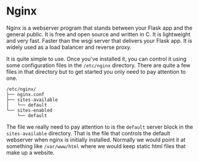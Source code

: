 # Nginx

Nginx is a webserver program that stands between your Flask app and the general public. It is free and open source and written in C. It is lightweight and very fast. Faster than the wsgi server that delivers your Flask app. It is widely used as a load balancer and reverse proxy.

It is quite simple to use. Once you've installed it, you can control it using some configuration files in the `/etc/nginx` directory. There are quite a few files in that directory but to get started you only need to pay attention to one.

    /etc/nginx/
    ├── nginx.conf
    ├── sites-available
    │   └── default
    └── sites-enabled
        └── default

The file we really need to pay attention to is the `default` server block in the `sites-available` directory. That is the file that controls the default webserver when nginx is initially installed. Normally we would point it at something like `/var/www/html` where we would keep static html files that make up a website.
